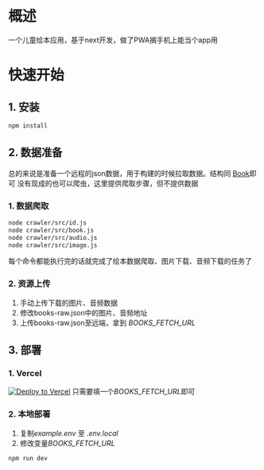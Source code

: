 # 概述

一个儿童绘本应用，基于next开发，做了PWA搁手机上能当个app用

# 快速开始
## 1. 安装
```sh
npm install
```

## 2. 数据准备

总的来说是准备一个远程的json数据，用于构建的时候拉取数据。结构同 [Book](src/types/book.ts)即可
没有现成的也可以爬虫，这里提供爬取步骤，但不提供数据

### 1. 数据爬取
```sh
node crawler/src/id.js
node crawler/src/book.js
node crawler/src/audio.js
node crawler/src/image.js
```
每个命令都能执行完的话就完成了绘本数据爬取、图片下载、音频下载的任务了

### 2. 资源上传

1. 手动上传下载的图片、音频数据
2. 修改books-raw.json中的图片、音频地址
3. 上传books-raw.json至远端，拿到 *BOOKS_FETCH_URL*

## 3. 部署

### 1. Vercel
[![Deploy to Vercel](https://vercel.com/button)](https://vercel.com/new/clone?repository-url=https%3A%2F%2Fgithub.com%2Fh2562961224%2FPicture-Book-Next&env=BOOKS_FETCH_URL&project-name=picture-book-next&repository-name=Picture-Book-Next)
只需要填一个*BOOKS_FETCH_URL*即可

### 2. 本地部署

1. 复制*example.env* 至 *.env.local*
2. 修改变量*BOOKS_FETCH_URL*
```sh
npm run dev
```